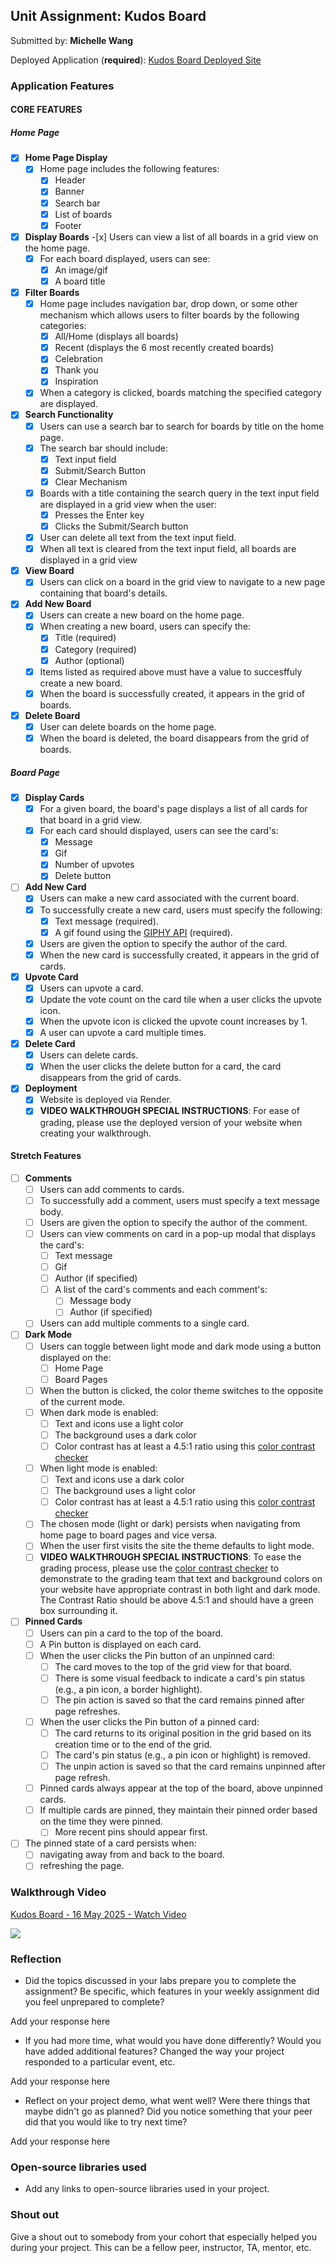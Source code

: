 ## Unit Assignment: Kudos Board

Submitted by: **Michelle Wang**

Deployed Application (**required**):
[Kudos Board Deployed Site](https://kudos-board-frontend-z68q.onrender.com/)

### Application Features

#### CORE FEATURES

##### Home Page

- [x] **Home Page Display**
  - [x] Home page includes the following features:
    - [x] Header
    - [x] Banner
    - [x] Search bar
    - [x] List of boards
    - [x] Footer
- [x] **Display Boards** -[x] Users can view a list of all boards in a grid view
      on the home page.
  - [x] For each board displayed, users can see:
    - [x] An image/gif
    - [x] A board title
- [x] **Filter Boards**
  - [x] Home page includes navigation bar, drop down, or some other mechanism
        which allows users to filter boards by the following categories:
    - [x] All/Home (displays all boards)
    - [x] Recent (displays the 6 most recently created boards)
    - [x] Celebration
    - [x] Thank you
    - [x] Inspiration
  - [x] When a category is clicked, boards matching the specified category are
        displayed.
- [x] **Search Functionality**
  - [x] Users can use a search bar to search for boards by title on the home
        page.
  - [x] The search bar should include:
    - [x] Text input field
    - [x] Submit/Search Button
    - [x] Clear Mechanism
  - [x] Boards with a title containing the search query in the text input field
        are displayed in a grid view when the user:
    - [x] Presses the Enter key
    - [x] Clicks the Submit/Search button
  - [x] User can delete all text from the text input field.
  - [x] When all text is cleared from the text input field, all boards are
        displayed in a grid view
- [x] **View Board**
  - [x] Users can click on a board in the grid view to navigate to a new page
        containing that board's details.
- [x] **Add New Board**
  - [x] Users can create a new board on the home page.
  - [x] When creating a new board, users can specify the:
    - [x] Title (required)
    - [x] Category (required)
    - [x] Author (optional)
  - [x] Items listed as required above must have a value to succesffuly create a
        new board.
  - [x] When the board is successfully created, it appears in the grid of
        boards.
- [x] **Delete Board**
  - [x] User can delete boards on the home page.
  - [x] When the board is deleted, the board disappears from the grid of boards.

##### Board Page

- [x] **Display Cards**
  - [x] For a given board, the board's page displays a list of all cards for
        that board in a grid view.
  - [x] For each card should displayed, users can see the card's:
    - [x] Message
    - [x] Gif
    - [x] Number of upvotes
    - [x] Delete button
- [ ] **Add New Card**
  - [x] Users can make a new card associated with the current board.
  - [x] To successfully create a new card, users must specify the following:
    - [x] Text message (required).
    - [x] A gif found using the
          [GIPHY API](https://developers.giphy.com/docs/api/) (required).
  - [x] Users are given the option to specify the author of the card.
  - [x] When the new card is successfully created, it appears in the grid of
        cards.
- [x] **Upvote Card**
  - [x] Users can upvote a card.
  - [x] Update the vote count on the card tile when a user clicks the upvote
        icon.
  - [x] When the upvote icon is clicked the upvote count increases by 1.
  - [x] A user can upvote a card multiple times.
- [x] **Delete Card**
  - [x] Users can delete cards.
  - [x] When the user clicks the delete button for a card, the card disappears
        from the grid of cards.
- [x] **Deployment**
  - [x] Website is deployed via Render.
  - [x] **VIDEO WALKTHROUGH SPECIAL INSTRUCTIONS**: For ease of grading, please
        use the deployed version of your website when creating your walkthrough.

#### Stretch Features

- [ ] **Comments**
  - [ ] Users can add comments to cards.
  - [ ] To successfully add a comment, users must specify a text message body.
  - [ ] Users are given the option to specify the author of the comment.
  - [ ] Users can view comments on card in a pop-up modal that displays the
        card's:
    - [ ] Text message
    - [ ] Gif
    - [ ] Author (if specified)
    - [ ] A list of the card's comments and each comment's:
      - [ ] Message body
      - [ ] Author (if specified)
  - [ ] Users can add multiple comments to a single card.
- [ ] **Dark Mode**
  - [ ] Users can toggle between light mode and dark mode using a button
        displayed on the:
    - [ ] Home Page
    - [ ] Board Pages
  - [ ] When the button is clicked, the color theme switches to the opposite of
        the current mode.
  - [ ] When dark mode is enabled:
    - [ ] Text and icons use a light color
    - [ ] The background uses a dark color
    - [ ] Color contrast has at least a 4.5:1 ratio using this
          [color contrast checker](https://webaim.org/resources/contrastchecker/)
  - [ ] When light mode is enabled:
    - [ ] Text and icons use a dark color
    - [ ] The background uses a light color
    - [ ] Color contrast has at least a 4.5:1 ratio using this
          [color contrast checker](https://webaim.org/resources/contrastchecker/)
  - [ ] The chosen mode (light or dark) persists when navigating from home page
        to board pages and vice versa.
  - [ ] When the user first visits the site the theme defaults to light mode.
  - [ ] **VIDEO WALKTHROUGH SPECIAL INSTRUCTIONS**: To ease the grading process,
        please use the
        [color contrast checker](https://webaim.org/resources/contrastchecker/)
        to demonstrate to the grading team that text and background colors on
        your website have appropriate contrast in both light and dark mode. The
        Contrast Ratio should be above 4.5:1 and should have a green box
        surrounding it.
- [ ] **Pinned Cards**
  - [ ] Users can pin a card to the top of the board.
  - [ ] A Pin button is displayed on each card.
  - [ ] When the user clicks the Pin button of an unpinned card:
    - [ ] The card moves to the top of the grid view for that board.
    - [ ] There is some visual feedback to indicate a card's pin status (e.g., a
          pin icon, a border highlight).
    - [ ] The pin action is saved so that the card remains pinned after page
          refreshes.
  - [ ] When the user clicks the Pin button of a pinned card:
    - [ ] The card returns to its original position in the grid based on its
          creation time or to the end of the grid.
    - [ ] The card's pin status (e.g., a pin icon or highlight) is removed.
    - [ ] The unpin action is saved so that the card remains unpinned after page
          refresh.
  - [ ] Pinned cards always appear at the top of the board, above unpinned
        cards.
  - [ ] If multiple cards are pinned, they maintain their pinned order based on
        the time they were pinned.
    - [ ] More recent pins should appear first.
- [ ] The pinned state of a card persists when:
  - [ ] navigating away from and back to the board.
  - [ ] refreshing the page.

### Walkthrough Video

<div>
  <a href="https://www.loom.com/share/d77cf0da4b3e4442af9d1a919b112448">
    <p>Kudos Board - 16 May 2025 - Watch Video</p>
  </a>
  <a href="https://www.loom.com/share/d77cf0da4b3e4442af9d1a919b112448">
    <img style="max-width:300px;" src="https://cdn.loom.com/sessions/thumbnails/d77cf0da4b3e4442af9d1a919b112448-6bba3be87f295247-full-play.gif">
  </a>
</div>

### Reflection

- Did the topics discussed in your labs prepare you to complete the assignment?
  Be specific, which features in your weekly assignment did you feel unprepared
  to complete?

Add your response here

- If you had more time, what would you have done differently? Would you have
  added additional features? Changed the way your project responded to a
  particular event, etc.

Add your response here

- Reflect on your project demo, what went well? Were there things that maybe
  didn't go as planned? Did you notice something that your peer did that you
  would like to try next time?

Add your response here

### Open-source libraries used

- Add any links to open-source libraries used in your project.

### Shout out

Give a shout out to somebody from your cohort that especially helped you during
your project. This can be a fellow peer, instructor, TA, mentor, etc.
